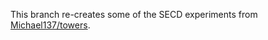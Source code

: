 This branch re-creates some of the SECD experiments from [Michael137/towers](https://github.com/Michael137/towers).
